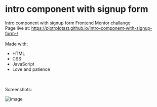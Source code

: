 # intro component with signup form 
 Intro component with signup form Frontend Mentor challange <br />
 Page live at: https://piotrplotast.github.io/intro-component-with-signup-form-/ <br />
 <br />
 Made with: <br />
 - HTML
 - CSS
 - JavaScript
 - Love and patience
<br />
<br />
Screenshots:
<br />

![image](https://github.com/PiotrPlotast/intro-component-with-signup-form-/assets/89207478/9ef65a6e-c3d9-4129-9975-5837969a8f4c)

